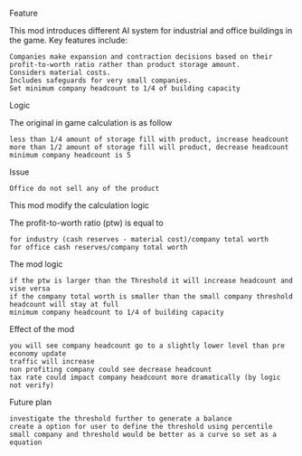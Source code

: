 Feature

This mod introduces different AI system for industrial and office buildings in the game. Key features include:

    Companies make expansion and contraction decisions based on their profit-to-worth ratio rather than product storage amount.
    Considers material costs.
    Includes safeguards for very small companies.
    Set minimum company headcount to 1/4 of building capacity

Logic

The original in game calculation is as follow

    less than 1/4 amount of storage fill with product, increase headcount
    more than 1/2 amount of storage fill will product, decrease headcount
    minimum company headcount is 5

Issue

    Office do not sell any of the product

This mod modify the calculation logic

The profit-to-worth ratio (ptw) is equal to

    for industry (cash reserves - material cost)/company total worth
    for office cash reserves/company total worth

The mod logic

    if the ptw is larger than the Threshold it will increase headcount and vise versa
    if the company total worth is smaller than the small company threshold headcount will stay at full
    minimum company headcount to 1/4 of building capacity

Effect of the mod

    you will see company headcount go to a slightly lower level than pre economy update
    traffic will increase
    non profiting company could see decrease headcount
    tax rate could impact company headcount more dramatically (by logic not verify)

Future plan

    investigate the threshold further to generate a balance
    create a option for user to define the threshold using percentile
    small company and threshold would be better as a curve so set as a equation

